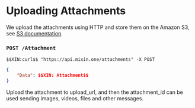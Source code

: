 # Uploading Attachments

We upload the attachments using HTTP and store them on the Amazon S3, see [S3 documentation](https://docs.aws.amazon.com/AmazonS3/latest/API/sigv4-post-example.html).

### `POST /Attachment`

```
$$XIN:curl$$ "https://api.mixin.one/attachments" -X POST
```

```json
{
    "Data": $$XIN: Attachment$$
}
```

Upload the attachment to upload_url, and then the attachment_id can be used sending images, videos, files and other messages.
